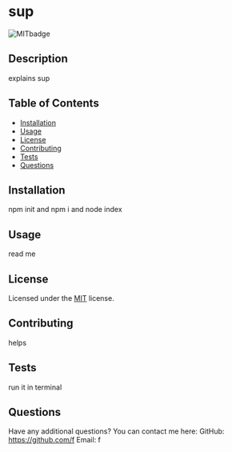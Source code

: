 
  # sup
  ![MITbadge](https://img.shields.io/badge/license-MIT-brightgreen)

  ## Description

  explains sup

  ## Table of Contents

  * [Installation](#installation)
  * [Usage](#usage)
  * [License](#license)
  * [Contributing](#contributing)
  * [Tests](#tests)
  * [Questions](#questions)

  ## Installation

  npm init and npm i and node index

  ## Usage

  read me

  ## License

  Licensed under the [MIT](./src/licenseMIT.txt) license.

  ## Contributing

  helps

  ## Tests

  run it in terminal

  ## Questions

  Have any additional questions? You can contact me here:
  GitHub: https://github.com/f
  Email: f

